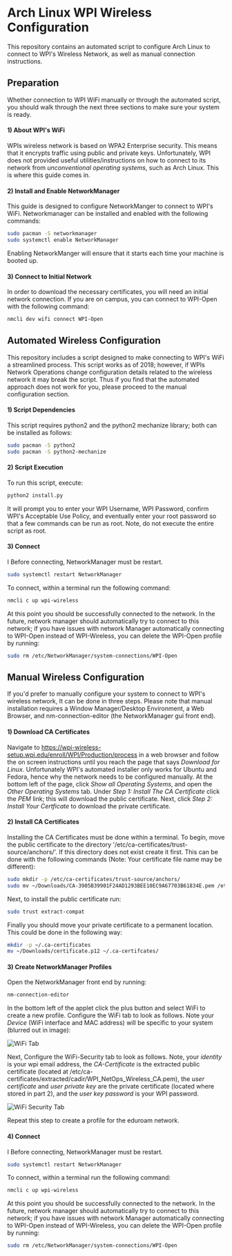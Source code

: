 # Arch Linux WPI Wireless Configuration
This repository contains an automated script to configure Arch Linux to connect to WPI's Wireless Network, as well as manual connection instructions. 

## Preparation
Whether connection to WPI WiFi manually or through the automated script, you should walk through the next three sections to make sure your system is ready. 

#### 1) About WPI's WiFi
WPIs wireless network is based on WPA2 Enterprise security. This means that it encrypts traffic using public and private keys. Unfortunately, WPI does not provided useful utilities/instructions on how to connect to its network from *unconventional operating systems*, such as Arch Linux. This is where this guide comes in.

#### 2) Install and Enable NetworkManager
This guide is designed to configure NetworkManger to connect to WPI's WiFi. Networkmanager can be installed and enabled with the following commands:
```bash
sudo pacman -S networkmanager
sudo systemctl enable NetworkManager
```
Enabling NetworkManger will ensure that it starts each time your machine is booted up.

#### 3) Connect to Initial Network
In order to download the necessary certificates, you will need an initial network connection. If you are on campus, you can connect to WPI-Open with the following command:
```bash
nmcli dev wifi connect WPI-Open
```

## Automated Wireless Configuration
This repository includes a script designed to make connecting to WPI's WiFi a streamlined process. This script works as of 2018; however, if WPIs Network Operations change configuration details related to the wireless network it may break the script. Thus if you find that the automated approach does not work for you, please proceed to the manual configuration section.

#### 1) Script Dependencies
This script requires python2 and the python2 mechanize library; both can be installed as follows:
```bash
sudo pacman -S python2
sudo pacman -S python2-mechanize
```

#### 2) Script Execution
To run this script, execute:
```bash
python2 install.py
```
It will prompt you to enter your WPI Username, WPI Password, confirm WPI's Acceptable Use Policy, and eventually enter your root password so that a few commands can be run as root. Note, do not execute the entire script as root. 

#### 3) Connect
I Before connecting, NetworkManager must be restart. 
```bash
sudo systemctl restart NetworkManager
```
To connect, within a terminal run the following command:
```bash
nmcli c up wpi-wireless
```
At this point you should be successfully connected to the network. In the future, network manager should automatically try to connect to this network; if you have issues with network Manager automatically connecting to WPI-Open instead of WPI-Wireless, you can delete the WPI-Open profile by running:
```bash
sudo rm /etc/NetworkManager/system-connections/WPI-Open
```

## Manual Wireless Configuration
If you'd prefer to manually configure your system to connect to WPI's wireless network, It can be done in three steps. Please note that manual installation requires a Window Manager/Desktop Environment, a Web Browser, and nm-connection-editor (the NetworkManager gui front end).

#### 1) Download CA Certificates
Navigate to https://wpi-wireless-setup.wpi.edu/enroll/WPI/Production/process in a web browser and follow the on screen instructions until you reach the page that says *Download for Linux*. Unfortunately WPI's automated installer only works for Ubuntu and Fedora, hence why the network needs to be configured manually. At the bottom left of the page, click *Show all Operating Systems*, and open the *Other Operating Systems* tab. Under *Step 1: Install The CA Certificate* click the *PEM* link; this will download the public certificate. Next, click  *Step 2: Install Your Certficate* to download the private certificate.

#### 2) Install CA Certificates
Installing the CA Certificates must be done within a terminal. To begin, move the public certificate to the directory '/etc/ca-certificates/trust-source/anchors/'. If this directory does not exist create it first. This can be done with the following commands (Note: Your certificate file name may be different):
```bash
sudo mkdir -p /etc/ca-certificates/trust-source/anchors/
sudo mv ~/Downloads/CA-3905B39901F24AD1293BEE10EC9A67703B61834E.pem /etc/ca-certificates/trust-source/anchors/ 
```
Next, to install the public certificate run:
```bash
sudo trust extract-compat
```
Finally you should move your private certificate to a permanent location. This could be done in the following way:
```bash
mkdir -p ~/.ca-certificates
mv ~/Downloads/certificate.p12 ~/.ca-certifcates/
```

#### 3) Create NetworkManager Profiles
Open the NetworkManager front end by running: 
```bash
nm-connection-editor
```
In the bottom left of the applet click the plus button and select WiFi to create a new profile. Configure the WiFi tab to look as follows. Note your *Device* (WiFi interface and MAC address) will be specific to your system (blurred out in image):

![WiFi Tab](img/wifi.png)

Next, Configure the WiFi-Security tab to look as follows. Note, your *identity* is your wpi email address, the *CA-Certificate* is the extracted public certificate (located at /etc/ca-certificates/extracted/cadir/WPI_NetOps_Wireless_CA.pem), the *user certificate* and *user private key* are the private certificate (located where stored in part 2), and the *user key password* is your WPI password. 

![WiFi Security Tab](img/wifi-security.png)

Repeat this step to create a profile for the eduroam network. 

#### 4) Connect
I Before connecting, NetworkManager must be restart. 
```bash
sudo systemctl restart NetworkManager
```
To connect, within a terminal run the following command:
```bash
nmcli c up wpi-wireless
```
At this point you should be successfully connected to the network. In the future, network manager should automatically try to connect to this network; if you have issues with network Manager automatically connecting to WPI-Open instead of WPI-Wireless, you can delete the WPI-Open profile by running:
```bash
sudo rm /etc/NetworkManager/system-connections/WPI-Open
```
